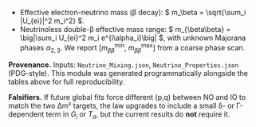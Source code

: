 - Effective electron-neutrino mass (β decay): $ m_\beta = \sqrt{\sum_i |U_{ei}|^2 m_i^2} $.
- Neutrinoless double-β effective mass range: $ m_{\beta\beta} = \big|\sum_i U_{ei}^2 m_i e^{i\alpha_i}\big| $, with unknown Majorana phases $\alpha_{2,3}$. We report $[m_{\beta\beta}^{\min},\; m_{\beta\beta}^{\max}]$ from a coarse phase scan.

**Provenance.** Inputs: `Neutrino_Mixing.json`, `Neutrino_Properties.json` (PDG-style). This module was generated programmatically alongside the tables above for full reproducibility.

**Falsifiers.** If future global fits force different (p,q) between NO and IO to match the two Δm² targets, the law upgrades to include a small δ- or Γ-dependent term in $G_i$ or $T_a$, but the current results do **not** require it.
